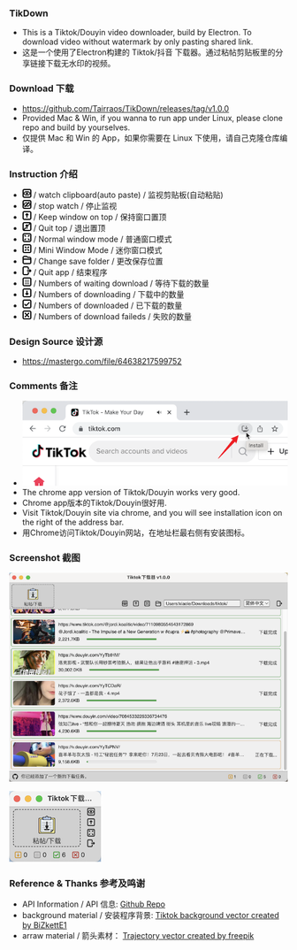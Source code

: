### TikDown
- This is a Tiktok/Douyin video downloader, build by Electron. To download video without watermark by only pasting shared link.
- 这是一个使用了Electron构建的 Tiktok/抖音 下载器。通过粘帖剪贴板里的分享链接下载无水印的视频。


### Download 下载
- https://github.com/Tairraos/TikDown/releases/tag/v1.0.0
- Provided Mac & Win, if you wanna to run app under Linux, please clone repo and build by yourselves.
- 仅提供 Mac 和 Win 的 App，如果你需要在 Linux 下使用，请自己克隆仓库编译。


### Instruction 介绍
- ![watch](resource/watch.png) / watch clipboard(auto paste) / 监视剪贴板(自动粘贴)
- ![stopwatch](resource/stopwatch.png) / stop watch / 停止监视
- ![keeptop](resource/keeptop.png) / Keep window on top / 保持窗口置顶
- ![quittop](resource/quittop.png) / Quit top / 退出置顶
- ![maximize](resource/maximize.png) / Normal window mode / 普通窗口模式
- ![minimize](resource/minimize.png) / Mini Window Mode / 迷你窗口模式
- ![folder](resource/folder.png) / Change save folder / 更改保存位置
- ![exit](resource/exit.png) / Quit app / 结束程序
- ![waiting](resource/waiting.png) / Numbers of waiting download / 等待下载的数量
- ![downloading](resource/downloading.png) / Numbers of downloading / 下载中的数量
- ![downloaded](resource/downloaded.png) / Numbers of downloaded / 已下载的数量
- ![failed](resource/failed.png) / Numbers of download faileds / 失败的数量


### Design Source 设计源
- https://mastergo.com/file/64638217599752


### Comments 备注
- ![Install Chrome App](resource/install%20chrome%20app.png)
- The chrome app version of Tiktok/Douyin works very good. 
- Chrome app版本的Tiktok/Douyin很好用.
- Visit Tiktok/Douyin site via chrome, and you will see installation icon on the right of the address bar. 
- 用Chrome访问Tiktok/Douyin网站，在地址栏最右侧有安装图标。


### Screenshot 截图
![Normal UI 普通界面](resource/UI.png)

![Mini UI 迷你界面](resource/MiniUI.png)


### Reference & Thanks 参考及鸣谢
- API Information / API 信息: [Github Repo](https://github.com/Evil0ctal/Douyin_TikTok_Download_API)
- background material / 安装程序背景: [Tiktok background vector created by BiZkettE1](https://www.freepik.com/vectors/tiktok-background)
- arraw material / 箭头素材： [Trajectory vector created by freepik](https://www.freepik.com/vectors/trajectory)